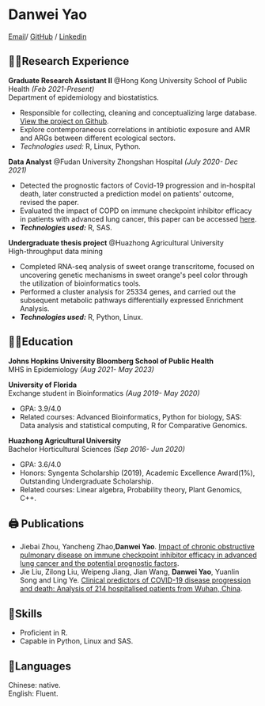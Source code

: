 # Danwei Yao

[Email](mailto:dyao11@jh.edu)/ [GitHub](https://github.com/hereagain-Y/) / [Linkedin](https://www.linkedin.com/in/danwei-yao-1450501a5/)

## 👩‍💻Research Experience    

**Graduate Research Assistant II**   @Hong Kong University School of Public Health _(Feb 2021-Present)_    
Department of epidemiology and biostatistics.    
* Responsible for collecting, cleaning and conceptualizing large database. [View the project on Github](https://github.com/hereagain-Y/).    
* Explore contemporaneous correlations in antibiotic exposure and AMR and ARGs between different ecological sectors.  
* _Technologies used:_ R, Linux, Python.     
   
**Data Analyst**          @Fudan University Zhongshan Hospital _(July 2020- Dec 2021)_    
* Detected the prognostic factors of Covid-19 progression and in-hospital death, later constructed a prediction model on patients' outcome, revised the paper.  
* Evaluated the impact of COPD on immune checkpoint inhibitor efficacy in patients with advanced lung cancer, this paper can be accessed [here](https://tlcr.amegroups.com/article/view/51988).  
* **_Technologies used:_** R, SAS.  

**Undergraduate thesis project**      @Huazhong Agricultural University              
High-throughput data mining   
* Completed RNA-seq analysis of sweet orange transcritome, focused on uncovering genetic mechanisms in sweet orange's peel color through the utilization of bioinformatics tools.    
* Performed a cluster analysis for 25334 genes, and carried out the subsequent metabolic pathways differentially expressed Enrichment Analysis.     
* **_Technologies used:_** R, Python, Linux.    

## 👩‍🎓Education 
**Johns Hopkins University Bloomberg School of Public Health**       
MHS in Epidemiology                _(Aug 2021- May 2023)_        

**University of Florida**   
Exchange student in Bioinformatics    _(Aug 2019- May 2020)_    
* GPA: 3.9/4.0       
* Related courses: Advanced Bioinformatics, Python for biology, SAS: Data analysis and statistical computing, R for Comparative Genomics.  

**Huazhong Agricultural University**     
Bachelor  Horticultural Sciences      _(Sep 2016- Jun 2020)_      
* GPA: 3.6/4.0   
* Honors: Syngenta Scholarship (2019), Academic Excellence Award(1%), Outstanding Undergraduate Scholarship.   
* Related courses: Linear algebra, Probability theory, Plant Genomics, C++.   


## 🖨 Publications    
*  Jiebai Zhou, Yancheng Zhao,**Danwei Yao**. [Impact of chronic obstructive pulmonary disease on immune checkpoint inhibitor efficacy in advanced lung cancer and the potential prognostic factors](https://tlcr.amegroups.com/article/view/51988).  
* Jie Liu, Zilong Liu, Weipeng Jiang, Jian Wang, **Danwei Yao**, Yuanlin Song and Ling Ye. [Clinical predictors of COVID-19 disease progression and death: Analysis of 214 hospitalised patients from Wuhan, China](https://onlinelibrary.wiley.com/doi/full/10.1111/crj.13296).  

## 🎠Skills   
* Proficient in R.
* Capable in Python, Linux and SAS.   

## 📒Languages   
Chinese: native.   
English: Fluent.



